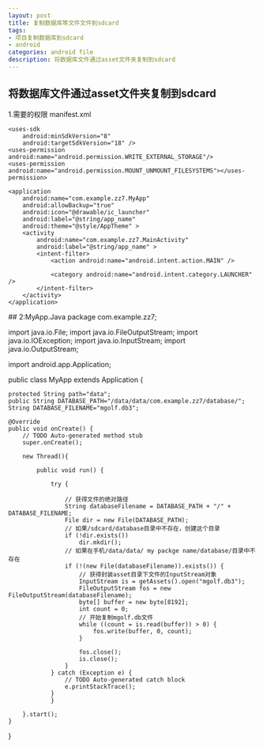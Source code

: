 ```yaml
---
layout: post
title: 复制数据库等文件文件到sdcard
tags:
- 项目复制数据库到sdcard
- android
categories: android file
description: 将数据库文件通过asset文件夹复制到sdcard
---
```

## 将数据库文件通过asset文件夹复制到sdcard
1.需要的权限
manifest.xml
<?xml version="1.0" encoding="utf-8"?>
<manifest xmlns:Android="http://schemas.android.com/apk/res/android"
    package="com.example.zz7"
    android:versionCode="1"
    android:versionName="1.0" >

    <uses-sdk
        android:minSdkVersion="8"
        android:targetSdkVersion="18" />
    <uses-permission android:name="android.permission.WRITE_EXTERNAL_STORAGE"/>
    <uses-permission android:name="android.permission.MOUNT_UNMOUNT_FILESYSTEMS"></uses-permission>
    
    <application
        android:name="com.example.zz7.MyApp"
        android:allowBackup="true"
        android:icon="@drawable/ic_launcher"
        android:label="@string/app_name"
        android:theme="@style/AppTheme" >
        <activity
            android:name="com.example.zz7.MainActivity"
            android:label="@string/app_name" >
            <intent-filter>
                <action android:name="android.intent.action.MAIN" />

                <category android:name="android.intent.category.LAUNCHER" />
            </intent-filter>
        </activity>
    </application>

</manifest>
<!-- more -->
## 2:MyApp.Java
package com.example.zz7;

import java.io.File;
import java.io.FileOutputStream;
import java.io.IOException;
import java.io.InputStream;
import java.io.OutputStream;

import android.app.Application;

public class MyApp extends Application {

    protected String path="data";
    public String DATABASE_PATH="/data/data/com.example.zz7/database/";
    String DATABASE_FILENAME="mgolf.db3";

    @Override
    public void onCreate() {
        // TODO Auto-generated method stub
        super.onCreate();
        
        new Thread(){

            public void run() {

                try {
                    
                    // 获得文件的绝对路径   
                    String databaseFilename = DATABASE_PATH + "/" + DATABASE_FILENAME;   
                    File dir = new File(DATABASE_PATH);   
                    // 如果/sdcard/database目录中不存在，创建这个目录   
                    if (!dir.exists())   
                        dir.mkdir();   
                    // 如果在手机/data/data/ my packge name/database/目录中不存在                        
                    if (!(new File(databaseFilename)).exists()) {   
                        // 获得封装asset目录下文件的InputStream对象   
                        InputStream is = getAssets().open("mgolf.db3");   
                        FileOutputStream fos = new FileOutputStream(databaseFilename);   
                        byte[] buffer = new byte[8192];   
                        int count = 0;   
                        // 开始复制mgolf.db文件   
                        while ((count = is.read(buffer)) > 0) {   
                            fos.write(buffer, 0, count);   
                        }   
          
                        fos.close();   
                        is.close(); 
                    }
                } catch (Exception e) {
                    // TODO Auto-generated catch block
                    e.printStackTrace();
                }
                }
            
        }.start();
    }
}